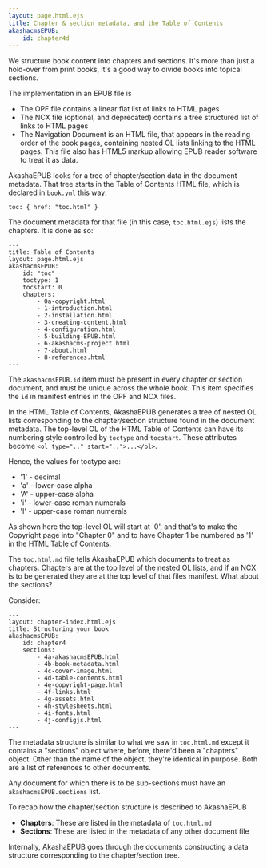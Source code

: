 ```yaml
---
layout: page.html.ejs
title: Chapter & section metadata, and the Table of Contents
akashacmsEPUB:
    id: chapter4d
---
```


We structure book content into chapters and sections.  It's more than just a hold-over from print books, it's a good way to divide books into topical sections.  

The implementation in an EPUB file is

* The OPF file contains a linear flat list of links to HTML pages
* The NCX file (optional, and deprecated) contains a tree structured list of links to HTML pages
* The Navigation Document is an HTML file, that appears in the reading order of the book pages, containing nested OL lists linking to the HTML pages.  This file also has HTML5 markup allowing EPUB reader software to treat it as data.

AkashaEPUB looks for a tree of chapter/section data in the document metadata.  That tree starts in the Table of Contents HTML file, which is declared in `book.yml` this way:

```
toc: { href: "toc.html" }
```

The document metadata for that file (in this case, `toc.html.ejs`) lists the chapters.  It is done as so:

```
---
title: Table of Contents
layout: page.html.ejs
akashacmsEPUB:
    id: "toc"
    toctype: 1
    tocstart: 0
    chapters:
        - 0a-copyright.html
        - 1-introduction.html
        - 2-installation.html
        - 3-creating-content.html
        - 4-configuration.html
        - 5-building-EPUB.html
        - 6-akashacms-project.html
        - 7-about.html
        - 8-references.html
---
```

The `akashacmsEPUB.id` item must be present in every chapter or section document, and must be unique across the whole book.  This item specifies the `id` in manifest entries in the OPF and NCX files.

In the HTML Table of Contents, AkashaEPUB generates a tree of nested OL lists corresponding to the chapter/section structure found in the document metadata. 
The top-level OL of the HTML Table of Contents can have its numbering style controlled by `toctype` and `tocstart`.  These attributes become `<ol type=".." start="..">...</ol>`.

Hence, the values for toctype are:

* '1' - decimal
* 'a' - lower-case alpha
* 'A' - upper-case alpha
* 'i' - lower-case roman numerals
* 'I' - upper-case roman numerals

As shown here the top-level OL will start at '0', and that's to make the Copyright page into "Chapter 0" and to have Chapter 1 be numbered as '1' in the HTML Table of Contents.

The `toc.html.md` file tells AkashaEPUB which documents to treat as chapters.  Chapters are at the top level of the nested OL lists, and if an NCX is to be generated they are at the top level of that files manifest.  What about the sections?

Consider:

```
---
layout: chapter-index.html.ejs
title: Structuring your book
akashacmsEPUB:
    id: chapter4
    sections:
        - 4a-akashacmsEPUB.html
        - 4b-book-metadata.html
        - 4c-cover-image.html
        - 4d-table-contents.html
        - 4e-copyright-page.html
        - 4f-links.html
        - 4g-assets.html
        - 4h-stylesheets.html
        - 4i-fonts.html
        - 4j-configjs.html
---
```

The metadata structure is similar to what we saw in `toc.html.md` except it contains a "sections" object where, before, there'd been a "chapters" object.  Other than the name of the object, they're identical in purpose.  Both are a list of references to other documents.

Any document for which there is to be sub-sections must have an `akashacmsEPUB.sections` list.

To recap how the chapter/section structure is described to AkashaEPUB

* **Chapters**: These are listed in the metadata of `toc.html.md`
* **Sections**: These are listed in the metadata of any other document file

Internally, AkashaEPUB goes through the documents constructing a data structure corresponding to the chapter/section tree.
